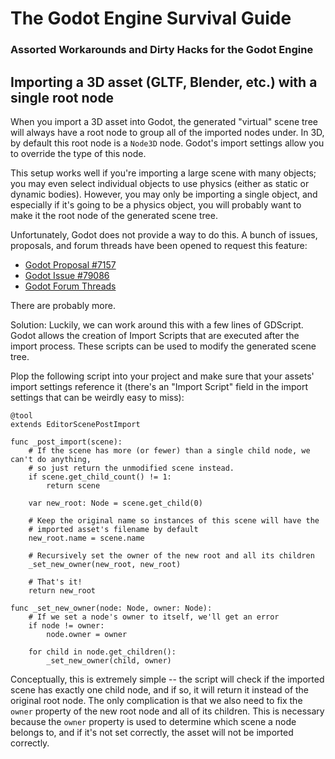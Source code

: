 # The Godot Engine Survival Guide

### Assorted Workarounds and Dirty Hacks for the Godot Engine

## Importing a 3D asset (GLTF, Blender, etc.) with a single root node

When you import a 3D asset into Godot, the generated "virtual" scene tree will always have a root node to group all of the imported nodes under. In 3D, by default this root node is a `Node3D` node. Godot's import settings allow you to override the type of this node.

This setup works well if you're importing a large scene with many objects; you may even select individual objects to use physics (either as static or dynamic bodies). However, you may only be importing a single object, and especially if it's going to be a physics object, you will probably want to make it the root node of the generated scene tree.

Unfortunately, Godot does not provide a way to do this. A bunch of issues, proposals, and forum threads have been opened to request this feature: 

- [Godot Proposal #7157](https://github.com/godotengine/godot-proposals/discussions/7157)
- [Godot Issue #79086](https://github.com/godotengine/godot/issues/79086)
- [Godot Forum Threads](https://forum.godotengine.org/t/make-a-node-root-of-tree-in-the-godot-editor-from-gdscript/7823)

There are probably more.

Solution: Luckily, we can work around this with a few lines of GDScript. Godot allows the creation of Import Scripts that are executed after the import process. These scripts can be used to modify the generated scene tree.

Plop the following script into your project and make sure that your assets' import settings reference it (there's an "Import Script" field in the import settings that can be weirdly easy to miss):

```gdscript
@tool
extends EditorScenePostImport

func _post_import(scene):
	# If the scene has more (or fewer) than a single child node, we can't do anything,
	# so just return the unmodified scene instead.
	if scene.get_child_count() != 1:
		return scene

	var new_root: Node = scene.get_child(0)

	# Keep the original name so instances of this scene will have the
	# imported asset's filename by default
	new_root.name = scene.name

	# Recursively set the owner of the new root and all its children
	_set_new_owner(new_root, new_root)

	# That's it!
	return new_root

func _set_new_owner(node: Node, owner: Node):
	# If we set a node's owner to itself, we'll get an error
	if node != owner:
		node.owner = owner

	for child in node.get_children():
		_set_new_owner(child, owner)
```

Conceptually, this is extremely simple -- the script will check if the imported scene has exactly one child node, and if so, it will return it instead of the original root node. The only complication is that we also need to fix the `owner` property of the new root node and all of its children. This is necessary because the `owner` property is used to determine which scene a node belongs to, and if it's not set correctly, the asset will not be imported correctly.
